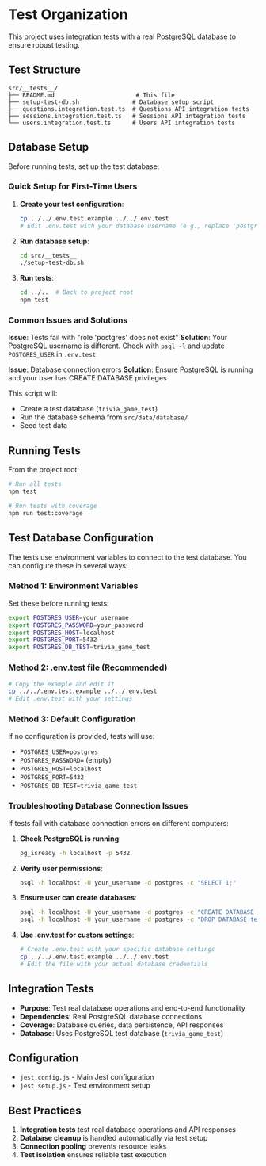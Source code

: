 # Test Organization

This project uses integration tests with a real PostgreSQL database to ensure robust testing.

## Test Structure

```
src/__tests__/
├── README.md                       # This file
├── setup-test-db.sh               # Database setup script
├── questions.integration.test.ts  # Questions API integration tests
├── sessions.integration.test.ts   # Sessions API integration tests
└── users.integration.test.ts      # Users API integration tests
```

## Database Setup

Before running tests, set up the test database:

### Quick Setup for First-Time Users

1. **Create your test configuration**:
   ```bash
   cp ../../.env.test.example ../../.env.test
   # Edit .env.test with your database username (e.g., replace 'postgres' with your actual username)
   ```

2. **Run database setup**:
   ```bash
   cd src/__tests__
   ./setup-test-db.sh
   ```

3. **Run tests**:
   ```bash
   cd ../..  # Back to project root
   npm test
   ```

### Common Issues and Solutions

**Issue**: Tests fail with "role 'postgres' does not exist"
**Solution**: Your PostgreSQL username is different. Check with `psql -l` and update `POSTGRES_USER` in `.env.test`

**Issue**: Database connection errors
**Solution**: Ensure PostgreSQL is running and your user has CREATE DATABASE privileges

This script will:
- Create a test database (`trivia_game_test`)
- Run the database schema from `src/data/database/`
- Seed test data

## Running Tests

From the project root:

```bash
# Run all tests
npm test

# Run tests with coverage
npm run test:coverage
```

## Test Database Configuration

The tests use environment variables to connect to the test database. You can configure these in several ways:

### Method 1: Environment Variables
Set these before running tests:
```bash
export POSTGRES_USER=your_username
export POSTGRES_PASSWORD=your_password
export POSTGRES_HOST=localhost
export POSTGRES_PORT=5432
export POSTGRES_DB_TEST=trivia_game_test
```

### Method 2: .env.test file (Recommended)
```bash
# Copy the example and edit it
cp ../../.env.test.example ../../.env.test
# Edit .env.test with your settings
```

### Method 3: Default Configuration
If no configuration is provided, tests will use:
- `POSTGRES_USER=postgres`
- `POSTGRES_PASSWORD=` (empty)
- `POSTGRES_HOST=localhost`
- `POSTGRES_PORT=5432`
- `POSTGRES_DB_TEST=trivia_game_test`

### Troubleshooting Database Connection Issues

If tests fail with database connection errors on different computers:

1. **Check PostgreSQL is running**:
   ```bash
   pg_isready -h localhost -p 5432
   ```

2. **Verify user permissions**:
   ```bash
   psql -h localhost -U your_username -d postgres -c "SELECT 1;"
   ```

3. **Ensure user can create databases**:
   ```bash
   psql -h localhost -U your_username -d postgres -c "CREATE DATABASE test_permissions_check;"
   psql -h localhost -U your_username -d postgres -c "DROP DATABASE test_permissions_check;"
   ```

4. **Use .env.test for custom settings**:
   ```bash
   # Create .env.test with your specific database settings
   cp ../../.env.test.example ../../.env.test
   # Edit the file with your actual database credentials
   ```

## Integration Tests

- **Purpose**: Test real database operations and end-to-end functionality
- **Dependencies**: Real PostgreSQL database connections
- **Coverage**: Database queries, data persistence, API responses
- **Database**: Uses PostgreSQL test database (`trivia_game_test`)

## Configuration

- `jest.config.js` - Main Jest configuration
- `jest.setup.js` - Test environment setup

## Best Practices

1. **Integration tests** test real database operations and API responses
2. **Database cleanup** is handled automatically via test setup
3. **Connection pooling** prevents resource leaks
4. **Test isolation** ensures reliable test execution
